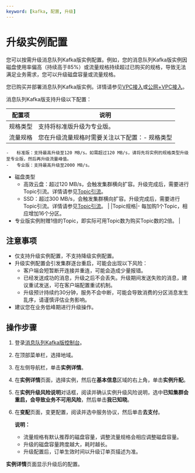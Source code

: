```yaml
---
keyword: [kafka, 配置, 升级]
---
```


# 升级实例配置

您可以按需升级消息队列Kafka版实例配置。例如，您的消息队列Kafka版实例因磁盘使用率偏高（持续高于85%）或流量规格持续超过已购买的规格，导致无法满足业务需求，您可以升级磁盘容量或流量规格。

您已购买并部署消息队列Kafka版实例。详情请参见[VPC接入](/intl.zh-CN/快速入门/步骤二：购买和部署实例/VPC接入.md)或[公网+VPC接入]()。

消息队列Kafka版支持升级以下配置：

|配置项|说明|
|---|--|
|规格类型|支持将标准版升级为专业版。|
|流量规格|您在升级流量规格时需要关注以下配置：-   规格类型
    -   标准版：支持最高升级至120 MB/s。如需超过120 MB/s，请将先将实例的规格类型升级至专业版，然后再升级流量峰值。
    -   专业版：支持最高升级至2000 MB/s。
-   磁盘类型
    -   高效云盘：超过120 MB/s，会触发集群横向扩容。升级完成后，需要进行Topic引流。详情请参见[Topic引流](/intl.zh-CN/用户指南/实例/Topic引流.md)。
    -   SSD：超过300 MB/s，会触发集群横向扩容。升级完成后，需要进行Topic引流。详情请参见[Topic引流](/intl.zh-CN/用户指南/实例/Topic引流.md)。 |
|Topic规格|-   每加购1个Topic，相应增加16个分区。
-   专业版实例附赠1倍的Topic，即实际可用Topic数为购买Topic数的2倍。 |

## 注意事项

-   仅支持升级实例配置，不支持降级实例配置。
-   升级实例配置会引发集群逐台重启，可能会出现以下风险：
    -   客户端会短暂断开连接并重连，可能会造成少量报错。
    -   已经发送成功的消息，升级之后不会丢失。升级期间发送失败的消息，建议重试发送，可在客户端配置重试机制。
    -   升级预计持续约30分钟，服务不会中断，可能会导致消费的分区消息发生乱序，请谨慎评估业务影响。
-   建议您在业务低峰期进行升级操作。

## 操作步骤

1.  登录[消息队列Kafka版控制台](http://kafka.console.aliyun.com)。

2.  在顶部菜单栏，选择地域。

3.  在左侧导航栏，单击**实例详情**。

4.  在**实例详情**页面，选择实例，然后在**基本信息**区域的右上角，单击**实例升配**。

5.  在**实例升级风险说明**对话框，阅读并确认实例升级风险说明，选中**已知集群会重启，会导致业务不可用风险**，然后单击**我已知晓**。

6.  在**变配**页面，变更配置，阅读并选中服务协议，然后单击**去支付**。

    **说明：**

    -   流量规格有默认推荐的磁盘容量，调整流量规格会相应调整磁盘容量。
    -   升级的磁盘容量跨度越大，耗时越长。
    -   升级配置后，订单生效时间以升级订单页描述为准。

**实例详情**页面显示升级后的配置。

